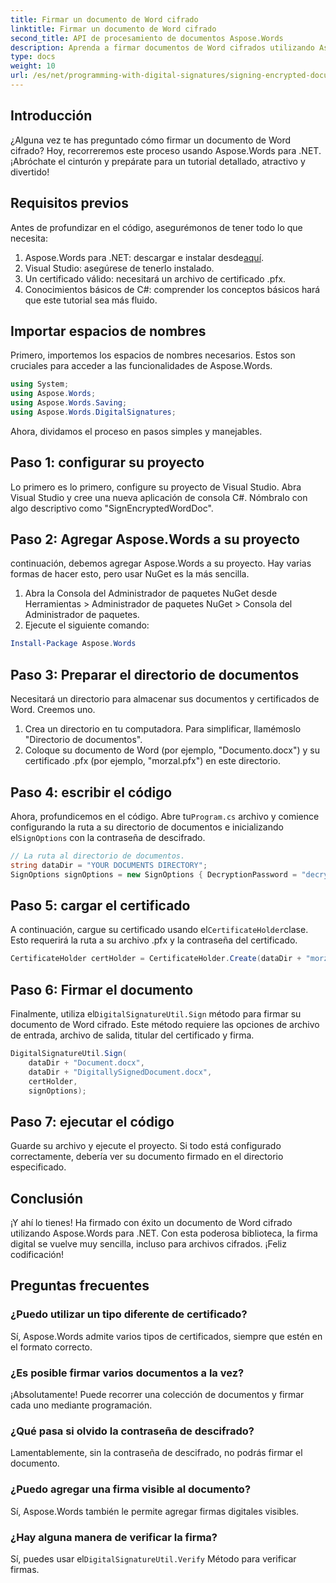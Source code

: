 ```yaml
---
title: Firmar un documento de Word cifrado
linktitle: Firmar un documento de Word cifrado
second_title: API de procesamiento de documentos Aspose.Words
description: Aprenda a firmar documentos de Word cifrados utilizando Aspose.Words para .NET con esta guía detallada paso a paso. Perfecto para desarrolladores.
type: docs
weight: 10
url: /es/net/programming-with-digital-signatures/signing-encrypted-document/
---
```

## Introducción

¿Alguna vez te has preguntado cómo firmar un documento de Word cifrado? Hoy, recorreremos este proceso usando Aspose.Words para .NET. ¡Abróchate el cinturón y prepárate para un tutorial detallado, atractivo y divertido!

## Requisitos previos

Antes de profundizar en el código, asegurémonos de tener todo lo que necesita:

1.  Aspose.Words para .NET: descargar e instalar desde[aquí](https://releases.aspose.com/words/net/).
2. Visual Studio: asegúrese de tenerlo instalado.
3. Un certificado válido: necesitará un archivo de certificado .pfx.
4. Conocimientos básicos de C#: comprender los conceptos básicos hará que este tutorial sea más fluido.

## Importar espacios de nombres

Primero, importemos los espacios de nombres necesarios. Estos son cruciales para acceder a las funcionalidades de Aspose.Words.

```csharp
using System;
using Aspose.Words;
using Aspose.Words.Saving;
using Aspose.Words.DigitalSignatures;
```

Ahora, dividamos el proceso en pasos simples y manejables.

## Paso 1: configurar su proyecto

Lo primero es lo primero, configure su proyecto de Visual Studio. Abra Visual Studio y cree una nueva aplicación de consola C#. Nómbralo con algo descriptivo como "SignEncryptedWordDoc".

## Paso 2: Agregar Aspose.Words a su proyecto

continuación, debemos agregar Aspose.Words a su proyecto. Hay varias formas de hacer esto, pero usar NuGet es la más sencilla. 

1. Abra la Consola del Administrador de paquetes NuGet desde Herramientas > Administrador de paquetes NuGet > Consola del Administrador de paquetes.
2. Ejecute el siguiente comando:

```powershell
Install-Package Aspose.Words
```

## Paso 3: Preparar el directorio de documentos

Necesitará un directorio para almacenar sus documentos y certificados de Word. Creemos uno.

1. Crea un directorio en tu computadora. Para simplificar, llamémoslo "Directorio de documentos".
2. Coloque su documento de Word (por ejemplo, "Documento.docx") y su certificado .pfx (por ejemplo, "morzal.pfx") en este directorio.

## Paso 4: escribir el código

 Ahora, profundicemos en el código. Abre tu`Program.cs` archivo y comience configurando la ruta a su directorio de documentos e inicializando el`SignOptions` con la contraseña de descifrado.

```csharp
// La ruta al directorio de documentos.
string dataDir = "YOUR DOCUMENTS DIRECTORY";
SignOptions signOptions = new SignOptions { DecryptionPassword = "decryptionPassword" };
```

## Paso 5: cargar el certificado

 A continuación, cargue su certificado usando el`CertificateHolder`clase. Esto requerirá la ruta a su archivo .pfx y la contraseña del certificado.

```csharp
CertificateHolder certHolder = CertificateHolder.Create(dataDir + "morzal.pfx", "aw");
```

## Paso 6: Firmar el documento

 Finalmente, utiliza el`DigitalSignatureUtil.Sign` método para firmar su documento de Word cifrado. Este método requiere las opciones de archivo de entrada, archivo de salida, titular del certificado y firma.

```csharp
DigitalSignatureUtil.Sign(
    dataDir + "Document.docx",
    dataDir + "DigitallySignedDocument.docx",
    certHolder,
    signOptions);
```

## Paso 7: ejecutar el código

Guarde su archivo y ejecute el proyecto. Si todo está configurado correctamente, debería ver su documento firmado en el directorio especificado.

## Conclusión

¡Y ahí lo tienes! Ha firmado con éxito un documento de Word cifrado utilizando Aspose.Words para .NET. Con esta poderosa biblioteca, la firma digital se vuelve muy sencilla, incluso para archivos cifrados. ¡Feliz codificación!

## Preguntas frecuentes

### ¿Puedo utilizar un tipo diferente de certificado?
Sí, Aspose.Words admite varios tipos de certificados, siempre que estén en el formato correcto.

### ¿Es posible firmar varios documentos a la vez?
¡Absolutamente! Puede recorrer una colección de documentos y firmar cada uno mediante programación.

### ¿Qué pasa si olvido la contraseña de descifrado?
Lamentablemente, sin la contraseña de descifrado, no podrás firmar el documento.

### ¿Puedo agregar una firma visible al documento?
Sí, Aspose.Words también le permite agregar firmas digitales visibles.

### ¿Hay alguna manera de verificar la firma?
 Sí, puedes usar el`DigitalSignatureUtil.Verify` Método para verificar firmas.